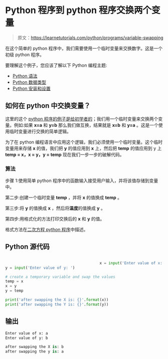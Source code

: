 # Python 程序到 python 程序交换两个变量

> 原文：<https://learnetutorials.com/python/programs/variable-swapping>

在这个简单的 python 程序中，我们需要使用一个临时变量来交换数字。这是一个初级 python 程序。

要理解这个例子，您应该了解以下 Python 编程主题:

*   [Python 语法](../../python/syntax-comments "Python Syntax")
*   [Python 数据类型](../../python/python-datatypes "Datatypes in Python")
*   [Python 安装和设置](../../python/installation-tutorial "Python installation and setup")

## 如何在 python 中交换变量？

这里的这个 [python 程序的例子是给初学者的](../../python/introduction-tutorial "introduction to python")；我们用一个临时变量来交换两个变量。例如:如果 **x=a** 和 **y=b** 那么我们做互换，结果就是 **x=b** 和 **y=a** 。这是一个使用临时变量进行交换的简单逻辑。

为了在 python 编程语言中应用这个逻辑，我们必须使用一个临时变量。这个临时变量用来存储 **x** 的值，我们把 **y** 的值应用到 **x** 上，然后把 **temp** 的值应用到 y 上 **temp = x，x = y，y = temp** 现在我们一步一步的破解代码。

### 算法

步骤 1:使用简单 python 程序中的函数输入接受用户输入，并将该值存储到变量中。

第二步:创建一个临时变量 **temp** ，并将 **x** 的值换成 **temp** 。

第三步:将 **y** 的值换成 **x** ，然后将**温度**的值换成 **y** 。

第四步:用格式化的方法打印交换后的 **x** 和 **y** 的值。

格式方法在[二次方程 python 程序](../../python/programs/solve-quadratic-equation "quadratic equation")中描述。

## Python 源代码

```py

                                          x = input('Enter value of x: ')  
y = input('Enter value of y: ')  

# create a temporary variable and swap the values  
temp = x  
x = y  
y = temp  

print('after swapping the X is: {}'.format(x))  
print('after swapping the Y is: {}'.format(y)) 

```

## 输出

```py
Enter value of x: a
Enter value of y: b

after swapping the X is: b
after swapping the y is: a 
```
